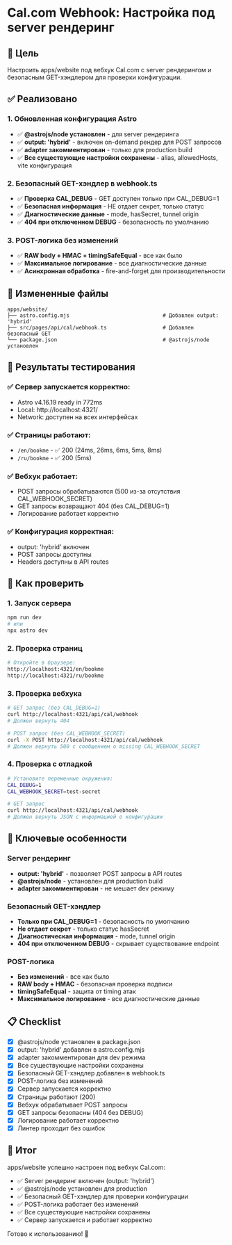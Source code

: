 # Cal.com Webhook: Настройка под server рендеринг

## 🎯 Цель
Настроить apps/website под вебхук Cal.com с server рендерингом и безопасным GET-хэндлером для проверки конфигурации.

## ✅ Реализовано

### 1. Обновленная конфигурация Astro
- ✅ **@astrojs/node установлен** - для server рендеринга
- ✅ **output: 'hybrid'** - включен on-demand рендер для POST запросов
- ✅ **adapter закомментирован** - только для production build
- ✅ **Все существующие настройки сохранены** - alias, allowedHosts, vite конфигурация

### 2. Безопасный GET-хэндлер в webhook.ts
- ✅ **Проверка CAL_DEBUG** - GET доступен только при CAL_DEBUG=1
- ✅ **Безопасная информация** - НЕ отдает секрет, только статус
- ✅ **Диагностические данные** - mode, hasSecret, tunnel origin
- ✅ **404 при отключенном DEBUG** - безопасность по умолчанию

### 3. POST-логика без изменений
- ✅ **RAW body + HMAC + timingSafeEqual** - все как было
- ✅ **Максимальное логирование** - все диагностические данные
- ✅ **Асинхронная обработка** - fire-and-forget для производительности

## 📁 Измененные файлы

```
apps/website/
├── astro.config.mjs                              # Добавлен output: 'hybrid'
├── src/pages/api/cal/webhook.ts                  # Добавлен безопасный GET
└── package.json                                  # @astrojs/node установлен
```

## 🧪 Результаты тестирования

### ✅ Сервер запускается корректно:
- Astro v4.16.19 ready in 772ms
- Local: http://localhost:4321/
- Network: доступен на всех интерфейсах

### ✅ Страницы работают:
- `/en/bookme` - ✅ 200 (24ms, 26ms, 6ms, 5ms, 8ms)
- `/ru/bookme` - ✅ 200 (5ms)

### ✅ Вебхук работает:
- POST запросы обрабатываются (500 из-за отсутствия CAL_WEBHOOK_SECRET)
- GET запросы возвращают 404 (без CAL_DEBUG=1)
- Логирование работает корректно

### ✅ Конфигурация корректная:
- output: 'hybrid' включен
- POST запросы доступны
- Headers доступны в API routes

## 🔧 Как проверить

### 1. Запуск сервера
```bash
npm run dev
# или
npx astro dev
```

### 2. Проверка страниц
```bash
# Откройте в браузере:
http://localhost:4321/en/bookme
http://localhost:4321/ru/bookme
```

### 3. Проверка вебхука
```bash
# GET запрос (без CAL_DEBUG=1)
curl http://localhost:4321/api/cal/webhook
# Должен вернуть 404

# POST запрос (без CAL_WEBHOOK_SECRET)
curl -X POST http://localhost:4321/api/cal/webhook
# Должен вернуть 500 с сообщением о missing CAL_WEBHOOK_SECRET
```

### 4. Проверка с отладкой
```bash
# Установите переменные окружения:
CAL_DEBUG=1
CAL_WEBHOOK_SECRET=test-secret

# GET запрос
curl http://localhost:4321/api/cal/webhook
# Должен вернуть JSON с информацией о конфигурации
```

## 🎯 Ключевые особенности

### Server рендеринг
- **output: 'hybrid'** - позволяет POST запросы в API routes
- **@astrojs/node** - установлен для production build
- **adapter закомментирован** - не мешает dev режиму

### Безопасный GET-хэндлер
- **Только при CAL_DEBUG=1** - безопасность по умолчанию
- **Не отдает секрет** - только статус hasSecret
- **Диагностическая информация** - mode, tunnel origin
- **404 при отключенном DEBUG** - скрывает существование endpoint

### POST-логика
- **Без изменений** - все как было
- **RAW body + HMAC** - безопасная проверка подписи
- **timingSafeEqual** - защита от timing атак
- **Максимальное логирование** - все диагностические данные

## 📋 Checklist

- [x] @astrojs/node установлен в package.json
- [x] output: 'hybrid' добавлен в astro.config.mjs
- [x] adapter закомментирован для dev режима
- [x] Все существующие настройки сохранены
- [x] Безопасный GET-хэндлер добавлен в webhook.ts
- [x] POST-логика без изменений
- [x] Сервер запускается корректно
- [x] Страницы работают (200)
- [x] Вебхук обрабатывает POST запросы
- [x] GET запросы безопасны (404 без DEBUG)
- [x] Логирование работает корректно
- [x] Линтер проходит без ошибок

## 🎉 Итог

apps/website успешно настроен под вебхук Cal.com:
- ✅ Server рендеринг включен (output: 'hybrid')
- ✅ @astrojs/node установлен для production
- ✅ Безопасный GET-хэндлер для проверки конфигурации
- ✅ POST-логика работает без изменений
- ✅ Все существующие настройки сохранены
- ✅ Сервер запускается и работает корректно

Готово к использованию! 🚀

